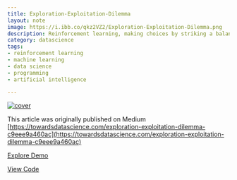 ```yaml
---
title: Exploration-Exploitation-Dilemma
layout: note
image: https://i.ibb.co/qkz2VZ2/Exploration-Exploitation-Dilemma.png
description: Reinforcement learning, making choices by striking a balance between exploring and exploiting
category: datascience
tags:
- reinforcement learning
- machine learning
- data science
- programming
- artificial intelligence

---
```


[![cover](https://i.ibb.co/qkz2VZ2/Exploration-Exploitation-Dilemma.png)](https://towardsdatascience.com/exploration-exploitation-dilemma-c9eee9a460ac)

This article was originally published on Medium [https://towardsdatascience.com/exploration-exploitation-dilemma-c9eee9a460ac](https://towardsdatascience.com/exploration-exploitation-dilemma-c9eee9a460ac)

[Explore Demo](https://jinglescode.github.io/demos/rl-value-function-tic-tac-toe)

[View Code](https://github.com/jinglescode/demos/tree/master/src/app/components/rl-value-function-tic-tac-toe)
